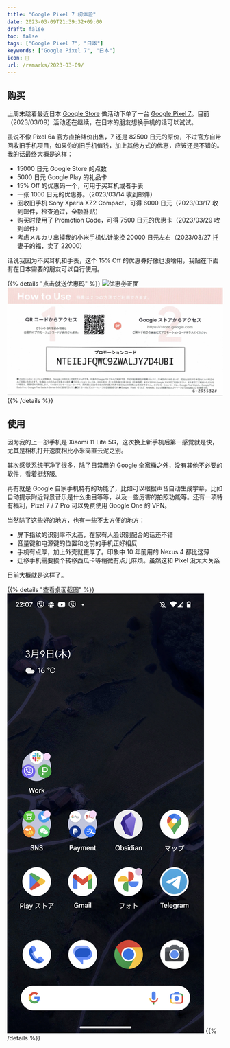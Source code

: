 ```yaml
---
title: "Google Pixel 7 初体验"
date: 2023-03-09T21:39:32+09:00
draft: false
toc: false
tags: ["Google Pixel 7", "日本"]
keywords: ["Google Pixel 7", "日本"]
icon: 📱
url: /remarks/2023-03-09/
---
```


## 购买

上周末趁着最近日本 [Google Store](https://store.google.com/?hl=ja) 做活动下单了一台 [Google Pixel 7](https://store.google.com/product/pixel_7?hl=ja)。目前（2023/03/09）活动还在继续，在日本的朋友想换手机的话可以试试。

<!--more-->

虽说不像 Pixel 6a 官方直接降价出售，7 还是 82500 日元的原价，不过官方自带回收旧手机项目，如果你的旧手机值钱，加上其他方式的优惠，应该还是不错的。我的话最终大概是这样：

- 15000 日元 Google Store 的点数
- 5000 日元 Google Play 的礼品卡
- 15% Off 的优惠码一个，可用于买耳机或者手表
- 一张 1000 日元的优惠券。（2023/03/14 收到邮件）
- 回收旧手机 Sony Xperia XZ2 Compact，可得 6000 日元（2023/03/17 收到邮件，检查通过，全额补贴）
- 购买时使用了 Promotion Code，可得 7500 日元的优惠卡（2023/03/29 收到邮件）
- 考虑メルカリ出掉我的小米手机估计能换 20000 日元左右（2023/03/27 托妻子的福，卖了 22000）

话说我因为不买耳机和手表，这个 15% Off 的优惠券好像也没啥用，我贴在下面有在日本需要的朋友可以自行使用。

{{% details "点击就送优惠码" %}}
![优惠券正面](Google_Store_Special_Offer_Front.png)
![优惠券背面](Google_Store_Special_Offer_Back.png)
{{% /details %}}

## 使用

因为我的上一部手机是 Xiaomi 11 Lite 5G，这次换上新手机后第一感觉就是快，尤其是相机打开速度相比小米简直云泥之别。

其次感觉系统干净了很多，除了日常用的 Google 全家桶之外，没有其他不必要的软件，看着挺舒服。

再有就是 Google 自家手机特有的功能了，比如可以根据声音自动生成字幕，比如自动提示附近背景音乐是什么曲目等等，以及一些厉害的拍照功能等。还有一项特有福利，Pixel 7 / 7 Pro 可以免费使用 Google One 的 VPN。

当然除了这些好的地方，也有一些不太方便的地方：

- 屏下指纹的识别率不太高，在家有人脸识别配合的话还不错
- 音量键和电源键的位置和之前的手机正好相反
- 手机有点厚，加上外壳就更厚了。印象中 10 年前用的 Nexus 4 都比这薄
- 迁移手机需要挨个转移西瓜卡等稍微有点儿麻烦。虽然这和 Pixel 没太大关系

目前大概就是这样了。

{{% details "查看桌面截图" %}}
![我的 Google Pixel 7 桌面](Google_Pixel_7_Desktop.png)
{{% /details %}}
